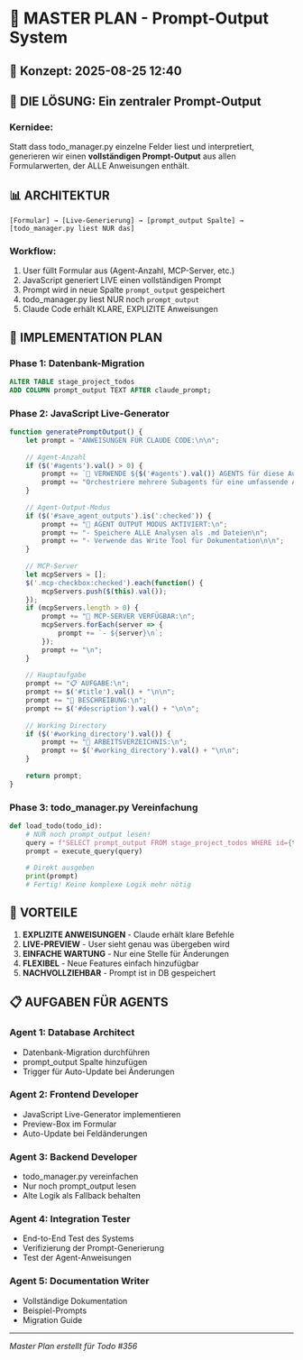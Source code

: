# 🎯 MASTER PLAN - Prompt-Output System

## 📅 Konzept: 2025-08-25 12:40

## 🚀 DIE LÖSUNG: Ein zentraler Prompt-Output

### Kernidee:
Statt dass todo_manager.py einzelne Felder liest und interpretiert, generieren wir einen **vollständigen Prompt-Output** aus allen Formularwerten, der ALLE Anweisungen enthält.

## 📊 ARCHITEKTUR

```
[Formular] → [Live-Generierung] → [prompt_output Spalte] → [todo_manager.py liest NUR das]
```

### Workflow:
1. User füllt Formular aus (Agent-Anzahl, MCP-Server, etc.)
2. JavaScript generiert LIVE einen vollständigen Prompt
3. Prompt wird in neue Spalte `prompt_output` gespeichert
4. todo_manager.py liest NUR noch `prompt_output`
5. Claude Code erhält KLARE, EXPLIZITE Anweisungen

## 🔧 IMPLEMENTATION PLAN

### Phase 1: Datenbank-Migration
```sql
ALTER TABLE stage_project_todos 
ADD COLUMN prompt_output TEXT AFTER claude_prompt;
```

### Phase 2: JavaScript Live-Generator
```javascript
function generatePromptOutput() {
    let prompt = "ANWEISUNGEN FÜR CLAUDE CODE:\n\n";
    
    // Agent-Anzahl
    if ($('#agents').val() > 0) {
        prompt += `🤖 VERWENDE ${$('#agents').val()} AGENTS für diese Aufgabe.\n`;
        prompt += "Orchestriere mehrere Subagents für eine umfassende Analyse.\n\n";
    }
    
    // Agent-Output-Modus
    if ($('#save_agent_outputs').is(':checked')) {
        prompt += "📁 AGENT OUTPUT MODUS AKTIVIERT:\n";
        prompt += "- Speichere ALLE Analysen als .md Dateien\n";
        prompt += "- Verwende das Write Tool für Dokumentation\n\n";
    }
    
    // MCP-Server
    let mcpServers = [];
    $('.mcp-checkbox:checked').each(function() {
        mcpServers.push($(this).val());
    });
    if (mcpServers.length > 0) {
        prompt += "🔌 MCP-SERVER VERFÜGBAR:\n";
        mcpServers.forEach(server => {
            prompt += `- ${server}\n`;
        });
        prompt += "\n";
    }
    
    // Hauptaufgabe
    prompt += "📋 AUFGABE:\n";
    prompt += $('#title').val() + "\n\n";
    prompt += "📝 BESCHREIBUNG:\n";
    prompt += $('#description').val() + "\n\n";
    
    // Working Directory
    if ($('#working_directory').val()) {
        prompt += "📂 ARBEITSVERZEICHNIS:\n";
        prompt += $('#working_directory').val() + "\n\n";
    }
    
    return prompt;
}
```

### Phase 3: todo_manager.py Vereinfachung
```python
def load_todo(todo_id):
    # NUR noch prompt_output lesen!
    query = f"SELECT prompt_output FROM stage_project_todos WHERE id={todo_id}"
    prompt = execute_query(query)
    
    # Direkt ausgeben
    print(prompt)
    # Fertig! Keine komplexe Logik mehr nötig
```

## 🎯 VORTEILE

1. **EXPLIZITE ANWEISUNGEN** - Claude erhält klare Befehle
2. **LIVE-PREVIEW** - User sieht genau was übergeben wird
3. **EINFACHE WARTUNG** - Nur eine Stelle für Änderungen
4. **FLEXIBEL** - Neue Features einfach hinzufügbar
5. **NACHVOLLZIEHBAR** - Prompt ist in DB gespeichert

## 📋 AUFGABEN FÜR AGENTS

### Agent 1: Database Architect
- Datenbank-Migration durchführen
- prompt_output Spalte hinzufügen
- Trigger für Auto-Update bei Änderungen

### Agent 2: Frontend Developer
- JavaScript Live-Generator implementieren
- Preview-Box im Formular
- Auto-Update bei Feldänderungen

### Agent 3: Backend Developer
- todo_manager.py vereinfachen
- Nur noch prompt_output lesen
- Alte Logik als Fallback behalten

### Agent 4: Integration Tester
- End-to-End Test des Systems
- Verifizierung der Prompt-Generierung
- Test der Agent-Anweisungen

### Agent 5: Documentation Writer
- Vollständige Dokumentation
- Beispiel-Prompts
- Migration Guide

---

*Master Plan erstellt für Todo #356*